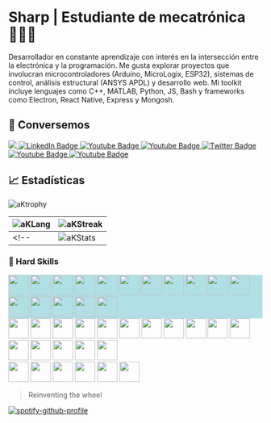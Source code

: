 # Sharp | Estudiante de mecatrónica 🧑‍💻🤖

Desarrollador en constante aprendizaje con interés en la intersección entre la electrónica y la programación. Me gusta explorar proyectos que involucran microcontroladores (Arduino, MicroLogix, ESP32), sistemas de control, análisis estructural (ANSYS APDL) y desarrollo web.  Mi toolkit incluye lenguajes como C++, MATLAB, Python, JS, Bash y frameworks como Electron, React Native, Express y Mongosh.

## :wave: Conversemos

<div id="badges">
  <a href="mailto:aks-ds23ja@proton.me" alt="Correo">
    <img src="https://img.shields.io/badge/CORREO-f75d54?style=for-the-badge&logo=gmail&logoColor=white"/>
  </a>
  <a href="https://www.linkedin.com/in/ad%C3%A1n-ksharp-a92a4b2a7/">
    <img src="https://img.shields.io/badge/LINKEDIN-0A66C2?style=for-the-badge&logo=linkedin&logoColor=white" alt="LinkedIn Badge"/>
  </a>
  <a href="https://www.facebook.com/adnksharp/">
    <img src="https://img.shields.io/badge/FACEBOOK-0866ff?style=for-the-badge&logo=facebook&logoColor=white" alt="Youtube Badge"/>
  </a>
  <a href="https://www.instagram.com/adnksharp/">
    <img src="https://img.shields.io/badge/INSTAGRAM-E4405F?style=for-the-badge&logo=instagram&logoColor=white" alt="Youtube Badge"/>
  </a>
  <a href="https://x.com/adnksharp">
    <img src="https://img.shields.io/badge/X-black?style=for-the-badge&logo=x&logoColor=white" alt="Twitter Badge"/>
  </a>
  <a href="https://t.me/adnksharp">
    <img src="https://img.shields.io/badge/TELEGRAM-1d98dc?style=for-the-badge&logo=telegram&logoColor=white" alt="Youtube Badge"/>
  </a>
  <a href="https://www.hackerrank.com/profile/aks_ds23ja">
    <img src="https://img.shields.io/badge/HACKERRANK-0eb249?style=for-the-badge&logo=HackerRank&logoColor=white" alt="Youtube Badge"/>
  </a>
  <!--
  <a href="">
    <img src="https://img.shields.io/badge/832177703943798785-5865f2?style=for-the-badge&logo=discord&logoColor=white" alt="Youtube Badge"/>
  </a>
  -->
</div>

## :chart_with_upwards_trend: Estadísticas

![aKtrophy](https://github-profile-trophy.vercel.app/?username=adnksharp&theme=algolia&no-frame=true&no-bg=true&rank=SSS,SS,S,AAA,AA,A,B,C,SECRET)

| ![aKLang](https://github-readme-stats.vercel.app/api/top-langs/?username=adnksharp&theme=tokyonight&locale=es&layout=compact&bg_color=00000000&hide_border=true&langs_count=10) | ![aKStreak](https://github-readme-streak-stats.herokuapp.com?user=adnksharp&theme=windows-dark&date_format=j%2Fn%5B%2FY%5D&locale=es&background=00000000&hide_border=true) | 
| ------------------------------------------------------------ | ------------------------------------------------------------ 
<!--| ![aKStats](https://github-readme-stats.vercel.app/api?username=adnksharp&show_icons=true&locale=es&bg_color=00000000&hide_border=true&theme=tokyonight) | <img src="https://github-readme-activity-graph.vercel.app/graph?username=adnksharp&bg_color=00000000&theme=react-dark&hide_border=true&hide_title=true&point=bf91f3" width="500" /> |-->

### :mechanical_arm: Hard Skills

<div style="background-color:powderblue;">
  <img src="https://upload.wikimedia.org/wikipedia/commons/thumb/9/9a/Visual_Studio_Code_1.35_icon.svg/1024px-Visual_Studio_Code_1.35_icon.svg.png" width="40" height="40"/>
  <img src="https://upload.wikimedia.org/wikipedia/commons/thumb/2/21/Matlab_Logo.png/800px-Matlab_Logo.png" width="40" height="40"/>
  <img src="https://img.icons8.com/?size=512&id=62397&format=png" width="40" height="40"/>
  <img src="https://cdn.icon-icons.com/icons2/1508/PNG/512/scilab_104094.png" width="40" height="40"/>
  <img src="https://companieslogo.com/img/orig/ANSS-afc9cd74.png?t=1720244490" width="40" height="40"/>
  <img src="https://avatars.githubusercontent.com/u/3374914?s=280&v=4" width="40" height="40"/>
  <img src="https://static-00.iconduck.com/assets.00/qtproject-designer-icon-512x477-k3bulhxm.png" width="40" height="40"/>
  <img src="https://img.icons8.com/fluent/512/arduino.png" width="40" height="40"/>
  <img src="https://upload.wikimedia.org/wikipedia/commons/thumb/c/c1/Android_Studio_icon_%282023%29.svg/2048px-Android_Studio_icon_%282023%29.svg.png" width="40" height="40"/>
  <img src="https://cdn.jsdelivr.net/gh/devicons/devicon@latest/icons/neovim/neovim-original.svg" width="40" height="40"/>
  <img src="https://img.icons8.com/deco/200/arduino.png" width="40" height="40"/>
  <img src="https://images-wixmp-ed30a86b8c4ca887773594c2.wixmp.com/f/9c64cfe3-bb3b-4ae8-b5a6-d2f39d21ff87/d3jme6i-8c702ad4-4b7a-4763-9901-99f8b4f038b0.png?token=eyJ0eXAiOiJKV1QiLCJhbGciOiJIUzI1NiJ9.eyJzdWIiOiJ1cm46YXBwOjdlMGQxODg5ODIyNjQzNzNhNWYwZDQxNWVhMGQyNmUwIiwiaXNzIjoidXJuOmFwcDo3ZTBkMTg4OTgyMjY0MzczYTVmMGQ0MTVlYTBkMjZlMCIsIm9iaiI6W1t7InBhdGgiOiJcL2ZcLzljNjRjZmUzLWJiM2ItNGFlOC1iNWE2LWQyZjM5ZDIxZmY4N1wvZDNqbWU2aS04YzcwMmFkNC00YjdhLTQ3NjMtOTkwMS05OWY4YjRmMDM4YjAucG5nIn1dXSwiYXVkIjpbInVybjpzZXJ2aWNlOmZpbGUuZG93bmxvYWQiXX0.oQC1FIUxsmeyLHm6qNdoRb8wzoMdKI1p49kNBstoU-w" width="40" height="40"/>    
  
  <img src="https://static-00.iconduck.com/assets.00/electron-icon-1889x2048-istwe9sw.png" width="40" height="40"/>
  <img src="https://cdn0.iconfinder.com/data/icons/logos-brands-in-colors/128/react_color-512.png" width="40" height="40"/>
  <img src="https://img.icons8.com/office16/512/express-js.png" width="40" height="40"/>
  <img src="https://cdn.jsdelivr.net/gh/devicons/devicon@latest/icons/mongoose/mongoose-original.svg" width="40" height="40"/>
  
</div>
<div>
  <img src="https://cdn.jsdelivr.net/gh/devicons/devicon@latest/icons/c/c-original.svg" width="40" height="40"/>
  <img src="https://cdn.jsdelivr.net/gh/devicons/devicon@latest/icons/cplusplus/cplusplus-original.svg" width="40" height="40"/>
  <img src="https://cdn.jsdelivr.net/gh/devicons/devicon@latest/icons/csharp/csharp-original.svg" width="40" height="40"/>
  <img src="https://cdn.jsdelivr.net/gh/devicons/devicon@latest/icons/python/python-original.svg" width="40" height="40"/>
  <img src="https://cdn.jsdelivr.net/gh/devicons/devicon@latest/icons/javascript/javascript-original.svg" width="40" height="40"/>
  <img src="https://cdn.jsdelivr.net/gh/devicons/devicon@latest/icons/typescript/typescript-original.svg" width="40" height="40"/>
  <img src="https://cdn.jsdelivr.net/gh/devicons/devicon@latest/icons/bash/bash-original.svg" width="40" height="40"/>
  <img src="https://cdn.jsdelivr.net/gh/devicons/devicon@latest/icons/sqlite/sqlite-original.svg" width="40" height="40"/>
  <img src="https://cdn.jsdelivr.net/gh/devicons/devicon@latest/icons/mongodb/mongodb-original.svg" width="40" height="40"/>
  <img src="https://images-wixmp-ed30a86b8c4ca887773594c2.wixmp.com/f/9c64cfe3-bb3b-4ae8-b5a6-d2f39d21ff87/d3jme6i-8c702ad4-4b7a-4763-9901-99f8b4f038b0.png?token=eyJ0eXAiOiJKV1QiLCJhbGciOiJIUzI1NiJ9.eyJzdWIiOiJ1cm46YXBwOjdlMGQxODg5ODIyNjQzNzNhNWYwZDQxNWVhMGQyNmUwIiwiaXNzIjoidXJuOmFwcDo3ZTBkMTg4OTgyMjY0MzczYTVmMGQ0MTVlYTBkMjZlMCIsIm9iaiI6W1t7InBhdGgiOiJcL2ZcLzljNjRjZmUzLWJiM2ItNGFlOC1iNWE2LWQyZjM5ZDIxZmY4N1wvZDNqbWU2aS04YzcwMmFkNC00YjdhLTQ3NjMtOTkwMS05OWY4YjRmMDM4YjAucG5nIn1dXSwiYXVkIjpbInVybjpzZXJ2aWNlOmZpbGUuZG93bmxvYWQiXX0.oQC1FIUxsmeyLHm6qNdoRb8wzoMdKI1p49kNBstoU-w" width="40" height="40"/> 
  
  <img src="https://cdn.jsdelivr.net/gh/devicons/devicon@latest/icons/archlinux/archlinux-original.svg" width="40" height="40"/>
  <img src="https://cdn.jsdelivr.net/gh/devicons/devicon@latest/icons/ubuntu/ubuntu-original.svg" width="40" height="40"/>
  <img src="https://cdn.jsdelivr.net/gh/devicons/devicon@latest/icons/debian/debian-original.svg" width="40" height="40"/>
  <img src="https://cdn.jsdelivr.net/gh/devicons/devicon@latest/icons/windows11/windows11-original.svg" width="40" height="40"/>
  <img src="https://cdn.jsdelivr.net/gh/devicons/devicon@latest/icons/azure/azure-original.svg" width="40" height="40"/>        
  <img src="https://cdn.jsdelivr.net/gh/devicons/devicon@latest/icons/npm/npm-original-wordmark.svg" width="40" height="40"/>   
</div>

<div>
  <img src="https://cdn.jsdelivr.net/gh/devicons/devicon@latest/icons/html5/html5-original.svg" width="40" height="40"/>
  <img src="https://cdn.jsdelivr.net/gh/devicons/devicon@latest/icons/css3/css3-original.svg" width="40" height="40"/>
  <img src="https://cdn3.iconfinder.com/data/icons/logos-and-brands-adobe/512/205_Markdown-512.png" width="40" height="40"/>
  <img src="https://static-00.iconduck.com/assets.00/latex-icon-2014x2048-wyowdlpa.png" width="40" height="40"/>
  <img src="https://cdn.jsdelivr.net/gh/devicons/devicon@latest/icons/json/json-original.svg" width="40" height="40"/>
  <img src="https://cdn.icon-icons.com/icons2/2107/PNG/512/file_type_light_yaml_icon_130421.png" width="40" height="40"/>   
</div>

> Reinventing the wheel

[![spotify-github-profile](https://spotify-github-profile.kittinanx.com/api/view?uid=4dmc7adzfxoe4askhbja3ec2i&cover_image=true&theme=natemoo-re&show_offline=false&background_color=000000&interchange=false&bar_color=5bf2fa&bar_color_cover=true)](https://spotify-github-profile.kittinanx.com/api/view?uid=4dmc7adzfxoe4askhbja3ec2i&redirect=true)
